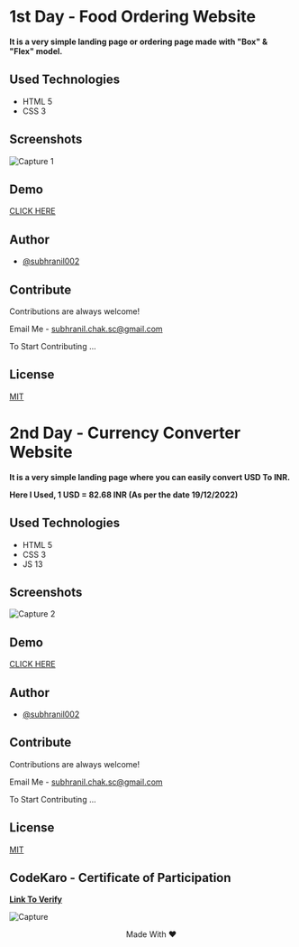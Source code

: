 
# 1st Day - Food Ordering Website

<b>It is a very simple landing page or ordering page made with 
"Box" & "Flex" model.</b>


## Used Technologies
<ul>
  <li>HTML 5</li>
  <li>CSS 3</li>
</ul>

## Screenshots

![Capture 1](https://user-images.githubusercontent.com/106914208/210617608-db3ab4d9-ec8c-4fae-bb01-1907dd1f2599.PNG)

## Demo

 [CLICK HERE](https://food-ordering-landing-page.netlify.app)


## Author

- [@subhranil002](https://www.github.com/subhranil002)


## Contribute

Contributions are always welcome!

Email Me - subhranil.chak.sc@gmail.com

To Start Contributing ...


## License

 [MIT](https://choosealicense.com/licenses/mit/)


# 2nd Day - Currency Converter Website

<b>It is a very simple landing page where you can easily convert USD To INR.</b>

<b>Here I Used, 1 USD = 82.68 INR (As per the date 19/12/2022)</b>

## Used Technologies
<ul>
  <li>HTML 5</li>
  <li>CSS 3</li>
  <li>JS 13</li>
</ul>

## Screenshots

![Capture 2](https://user-images.githubusercontent.com/106914208/210617714-062fdf61-f36d-46f4-a571-8c3cc10cd9d7.PNG)

## Demo

 [CLICK HERE](https://usd-to-inr-converter.netlify.app/)


## Author

- [@subhranil002](https://www.github.com/subhranil002)


## Contribute

Contributions are always welcome!

Email Me - subhranil.chak.sc@gmail.com

To Start Contributing ...


## License

 [MIT](https://choosealicense.com/licenses/mit/)

## CodeKaro - Certificate of Participation

<b>[Link To Verify](https://codekaro.in/workshop-certificate/c4b2c012de442d18)</b>

![Capture](https://user-images.githubusercontent.com/106914208/210619938-e1fe96ec-4b0f-4c98-9d94-3ac3c408501f.PNG)

<p align="center">Made With ❤️</p> 

